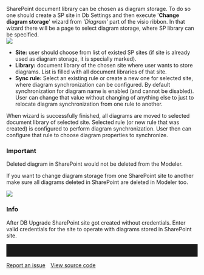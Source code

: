 SharePoint document library can be chosen as diagram storage. To do so
one should create a SP site in Db Settings and then execute '**Change
diagram storage**' wizard from *'Diagram'* part of the visio ribbon. In
that wizard there will be a page to select diagram storage, where SP
library can be specified.  
![](//images.ctfassets.net/utx1h0gfm1om/5ZppyPuxvGuMgcYSeCQQc6/3e562729ed5360b36755fa7ba22a2840/329498.png)

-   **Site:** user should choose from list of existed SP sites (if site
    is already used as diagram storage, it is specially marked).
-   **Library:** document library of the chosen site where user wants to
    store diagrams. List is filled with all document libraries of that
    site.
-   **Sync rule:** Select an existing rule or create a new one for
    selected site, where diagram synchronization can be configured. By
    default synchronization for diagram name is enabled (and cannot be
    disabled). User can change that value without changing of anything
    else to just to relocate diagram synchronization from one rule to
    another.

When wizard is successfully finished, all diagrams are moved to selected
document library of selected site. Selected rule (or new rule that was
created) is configured to perform diagram synchronization. User then can configure that rule to choose diagram properties to synchronize.

<div class="warning">
  <h3>Important</h3>
Deleted diagram in SharePoint would not be deleted from the Modeler.

If you want to change diagram storage from one SharePoint site to
another make sure all diagrams deleted in SharePoint are deleted in
Modeler too.
</div>

![](//images.ctfassets.net/utx1h0gfm1om/6BvnByGX9mUuu2IOouWeS0/c0aa150b88c2d68f4c2159cdf92771ae/329504.png)


<div class="info">
  <h3>Info</h3>
  After DB Upgrade SharePoint site got created without credentials. Enter valid credentials for the site to operate with diagrams stored in SharePoint site.    
</div>

<hr style="padding-top:2rem" />
<a href="https://github.com/process4/docs/issues" target="_blank" class="bgw btn btn-primary btn-lg shadow-sm">Report an issue</a>
<a href="https://github.com/process4/docs" target="_blank" class="bgw btn btn-primary btn-lg shadow-sm" style="margin-left:10px;">View source code</a>